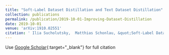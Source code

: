 ```yaml
---
title: "Soft-Label Dataset Distillation and Text Dataset Distillation"
collection: publications
permalink: /publication/2019-10-01-Improving-Dataset-Distillation
date: 2019-10-01
venue: 'arXiv:1910.02551'
citation: ' Ilia Sucholutsky,  Matthias Schonlau, &quot;Soft-Label Dataset Distillation and Text Dataset Distillation.&quot; arXiv:1910.02551, 2019.'
---
```

Use [Google Scholar](https://scholar.google.com/scholar?q=Improving+Dataset+Distillation){:target="_blank"} for full citation
